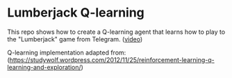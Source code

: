 # Lumberjack Q-learning

This repo shows how to create a Q-learning agent that learns how to play to the "Lumberjack" game from Telegram. (<a href="https://www.youtube.com/watch?v=wXKGIbe2V8g">video</a>)


Q-learning implementation adapted from: (https://studywolf.wordpress.com/2012/11/25/reinforcement-learning-q-learning-and-exploration/)
